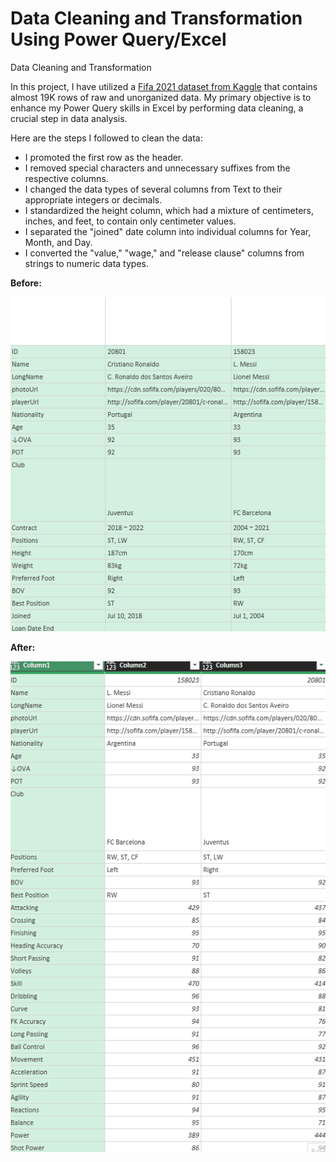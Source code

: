 # Data Cleaning and Transformation Using Power Query/Excel
Data Cleaning and Transformation

In this project, I have utilized a [Fifa 2021 dataset from Kaggle](https://www.kaggle.com/code/cameronriley/2021-fifa-dataset#Import-and-Clean-Dataset) that contains almost 19K rows of raw and unorganized data. My primary objective is to enhance my Power Query skills in Excel by performing data cleaning, a crucial step in data analysis.

Here are the steps I followed to clean the data:

- I promoted the first row as the header.
- I removed special characters and unnecessary suffixes from the respective columns.
- I changed the data types of several columns from Text to their appropriate integers or decimals.
- I standardized the height column, which had a mixture of centimeters, inches, and feet, to contain only centimeter values.
- I separated the "joined" date column into individual columns for Year, Month, and Day.
- I converted the "value," "wage," and "release clause" columns from strings to numeric data types.


**Before:**

![Before](https://github.com/Nikhil-Pickle/Data-Cleaning-and-Transformation/blob/main/before.gif)

**After:**

![After](https://github.com/Nikhil-Pickle/Data-Cleaning-and-Transformation/blob/main/after.gif)
